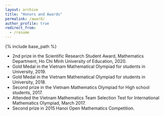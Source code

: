 ```yaml
---
layout: archive
title: "Honors and Awards"
permalink: /award/
author_profile: true
redirect_from:
  - /resume
---
```


{% include base_path %}
- 2nd prize in the Scientific Research Student Award, Mathematics Department, Ho Chi Minh University of Education, 2020.
- Gold Medal in the Vietnam Mathematical Olympiad for students in University, 2019.
- Gold Medal in the Vietnam Mathematical Olympiad for students in University, 2018.
- Second prize in the Vietnam Mathematics Olympiad for High school students, 2017.
- Attended the Vietnam Mathematics Team Selection Test for International Mathematics Olympiad, March 2017.
- Second prize in 2015 Hanoi Open Mathematics Competition.



